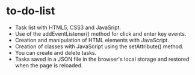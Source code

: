 # to-do-list
 - Task list with HTML5, CSS3 and JavaSript.
 - Use of the addEventListener() method for click and enter key events.
 - Creation and manipulation of HTML elements with JavaScript.
 - Creation of classes with JavaScript using the setAttribute() method.
 - You can create and delete tasks.
 - Tasks saved in a JSON file in the browser's local storage and restored when the page is reloaded.
